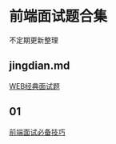 # 前端面试题合集
不定期更新整理
## jingdian.md
[WEB经典面试题](https://github.com/jingfeidi/jingfeidi.github.io/blob/master/interview/docs/jingdian.md)
## 01
[前端面试必备技巧](https://github.com/jingfeidi/jingfeidi.github.io/tree/master/interview/01)
